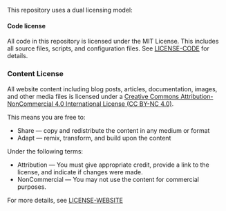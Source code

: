 This repository uses a dual licensing model:

#### Code license

All code in this repository is licensed under the MIT License. This includes all source files, scripts, and configuration files. See [LICENSE-CODE](https://github.com/Frodigo/garage/blob/main/LICENSE-CODE) for details.

### Content License

All website content including blog posts, articles, documentation, images, and other media files is licensed under a [Creative Commons Attribution-NonCommercial 4.0 International License (CC BY-NC 4.0)](https://creativecommons.org/licenses/by-nc/4.0/).

This means you are free to:

- Share — copy and redistribute the content in any medium or format
- Adapt — remix, transform, and build upon the content

Under the following terms:

- Attribution — You must give appropriate credit, provide a link to the license, and indicate if changes were made.
- NonCommercial — You may not use the content for commercial purposes.

For more details, see [LICENSE-WEBSITE](./https://github.com/Frodigo/garage/blob/main/LICENSE-WEBSITE)
